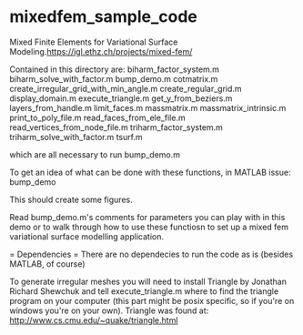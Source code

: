 # mixedfem_sample_code
Mixed Finite Elements for Variational Surface Modeling.https://igl.ethz.ch/projects/mixed-fem/

Contained in this directory are:
  biharm_factor_system.m
  biharm_solve_with_factor.m
  bump_demo.m
  cotmatrix.m
  create_irregular_grid_with_min_angle.m
  create_regular_grid.m
  display_domain.m
  execute_triangle.m
  get_y_from_beziers.m
  layers_from_handle.m
  limit_faces.m
  massmatrix.m
  massmatrix_intrinsic.m
  print_to_poly_file.m
  read_faces_from_ele_file.m
  read_vertices_from_node_file.m
  triharm_factor_system.m
  triharm_solve_with_factor.m
  tsurf.m

  which are all necessary to run bump_demo.m
  
  To get an idea of what can be done with these functions, in MATLAB issue:
  bump_demo

  This should create some figures.
  
  Read bump_demo.m's comments for parameters you can play with in this demo or
  to walk through how to use these functiosn to set up a mixed fem variational
  surface modelling application.

  = Dependencies =
  There are no dependecies to run the code as is (besides MATLAB, of course)

  To generate irregular meshes you will need to install Triangle by Jonathan
  Richard Shewchuk and tell execute_triangle.m where to find the triangle
  program on your computer (this part might be posix specific, so if you're on
  windows you're on your own).
  Triangle was found at:
  http://www.cs.cmu.edu/~quake/triangle.html
